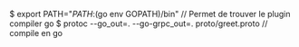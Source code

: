 $ export PATH="$PATH:$(go env GOPATH)/bin" // Permet de trouver le plugin compiler go
$ protoc --go_out=. --go-grpc_out=. proto/greet.proto // compile en go


